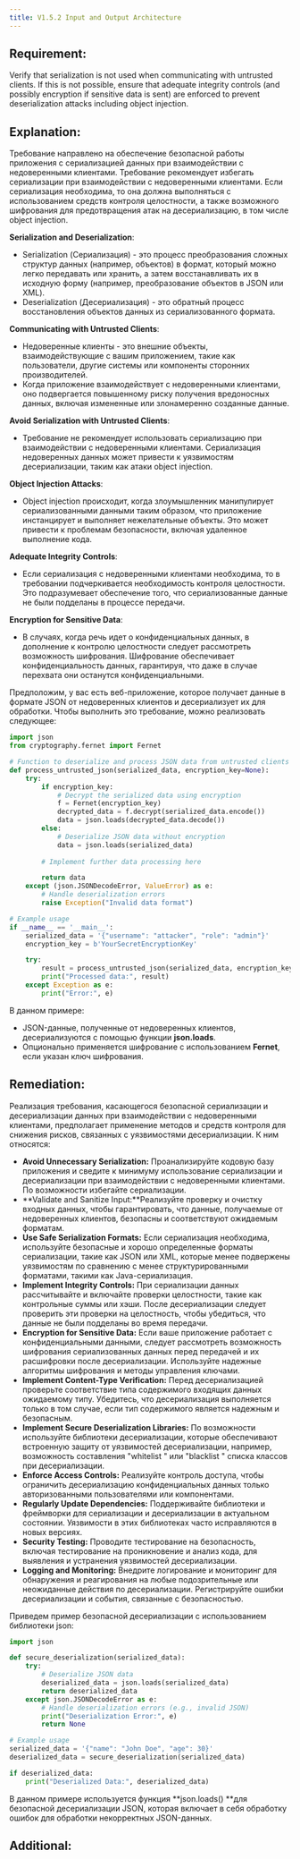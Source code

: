 ```yaml
---
title: V1.5.2 Input and Output Architecture
---
```




## Requirement:

Verify that serialization is not used when communicating with untrusted clients. If this is not possible, ensure that adequate integrity controls (and possibly encryption if sensitive data is sent) are enforced to prevent deserialization attacks including object injection.

## Explanation:

Требование направлено на обеспечение безопасной работы приложения с сериализацией данных при взаимодействии с недоверенными клиентами. Требование рекомендует избегать сериализации при взаимодействии с недоверенными клиентами. Если сериализация необходима, то она должна выполняться с использованием средств контроля целостности, а также возможного шифрования для предотвращения атак на десериализацию, в том числе object injection. 

**Serialization and Deserialization**:

  - Serialization (Сериализация) - это процесс преобразования сложных структур данных (например, объектов) в формат, который можно легко передавать или хранить, а затем восстанавливать их в исходную форму (например, преобразование объектов в JSON или XML).
  - Deserialization (Десериализация) - это обратный процесс восстановления объектов данных из сериализованного формата.
 
**Communicating with Untrusted Clients**:

  - Недоверенные клиенты - это внешние объекты, взаимодействующие с вашим приложением, такие как пользователи, другие системы или компоненты сторонних производителей. 
  - Когда приложение взаимодействует с недоверенными клиентами, оно подвергается повышенному риску получения вредоносных данных, включая измененные или злонамеренно созданные данные.
 
**Avoid Serialization with Untrusted Clients**:

  - Требование не рекомендует использовать сериализацию при взаимодействии с недоверенными клиентами. Сериализация недоверенных данных может привести к уязвимостям десериализации, таким как атаки object injection.
 
**Object Injection Attacks**:

  - Object injection происходит, когда злоумышленник манипулирует сериализованными данными таким образом, что приложение инстанцирует и выполняет нежелательные объекты. Это может привести к проблемам безопасности, включая удаленное выполнение кода.
 
**Adequate Integrity Controls**:

  - Если сериализация с недоверенными клиентами необходима, то в требовании подчеркивается необходимость контроля целостности. Это подразумевает обеспечение того, что сериализованные данные не были подделаны в процессе передачи.
 
**Encryption for Sensitive Data**:

  - В случаях, когда речь идет о конфиденциальных данных, в дополнение к контролю целостности следует рассмотреть возможность шифрования. Шифрование обеспечивает конфиденциальность данных, гарантируя, что даже в случае перехвата они останутся конфиденциальными.


Предположим, у вас есть веб-приложение, которое получает данные в формате JSON от недоверенных клиентов и десериализует их для обработки. Чтобы выполнить это требование, можно реализовать следующее:


```python title="Пример кода"
import json
from cryptography.fernet import Fernet

# Function to deserialize and process JSON data from untrusted clients
def process_untrusted_json(serialized_data, encryption_key=None):
    try:
        if encryption_key:
            # Decrypt the serialized data using encryption
            f = Fernet(encryption_key)
            decrypted_data = f.decrypt(serialized_data.encode())
            data = json.loads(decrypted_data.decode())
        else:
            # Deserialize JSON data without encryption
            data = json.loads(serialized_data)
        
        # Implement further data processing here

        return data
    except (json.JSONDecodeError, ValueError) as e:
        # Handle deserialization errors
        raise Exception("Invalid data format")

# Example usage
if __name__ == '__main__':
    serialized_data = '{"username": "attacker", "role": "admin"}'
    encryption_key = b'YourSecretEncryptionKey'

    try:
        result = process_untrusted_json(serialized_data, encryption_key)
        print("Processed data:", result)
    except Exception as e:
        print("Error:", e)


```


В данном примере:

- JSON-данные, полученные от недоверенных клиентов, десериализуются с помощью функции **json.loads**.
- Опционально применяется шифрование с использованием **Fernet**, если указан ключ шифрования.


## Remediation:

Реализация требования, касающегося безопасной сериализации и десериализации данных при взаимодействии с недоверенными клиентами, предполагает применение методов и средств контроля для снижения рисков, связанных с уязвимостями десериализации. К ним относятся:

- **Avoid Unnecessary Serialization:** Проанализируйте кодовую базу приложения и сведите к минимуму использование сериализации и десериализации при взаимодействии с недоверенными клиентами. По возможности избегайте сериализации.
- **Validate and Sanitize Input:**Реализуйте проверку и очистку входных данных, чтобы гарантировать, что данные, получаемые от недоверенных клиентов, безопасны и соответствуют ожидаемым форматам.
- **Use Safe Serialization Formats:** Если сериализация необходима, используйте безопасные и хорошо определенные форматы сериализации, такие как JSON или XML, которые менее подвержены уязвимостям по сравнению с менее структурированными форматами, такими как Java-сериализация.
- **Implement Integrity Controls:** При сериализации данных рассчитывайте и включайте проверки целостности, такие как контрольные суммы или хэши. После десериализации следует проверить эти проверки на целостность, чтобы убедиться, что данные не были подделаны во время передачи.
- **Encryption for Sensitive Data:** Если ваше приложение работает с конфиденциальными данными, следует рассмотреть возможность шифрования сериализованных данных перед передачей и их расшифровки после десериализации. Используйте надежные алгоритмы шифрования и методы управления ключами.
- **Implement Content-Type Verification:** Перед десериализацией проверьте соответствие типа содержимого входящих данных ожидаемому типу. Убедитесь, что десериализация выполняется только в том случае, если тип содержимого является надежным и безопасным.
- **Implement Secure Deserialization Libraries:** По возможности используйте библиотеки десериализации, которые обеспечивают встроенную защиту от уязвимостей десериализации, например, возможность составления "whitelist " или "blacklist " списка классов при десериализации.
- **Enforce Access Controls:** Реализуйте контроль доступа, чтобы ограничить десериализацию конфиденциальных данных только авторизованными пользователями или компонентами.
- **Regularly Update Dependencies:** Поддерживайте библиотеки и фреймворки для сериализации и десериализации в актуальном состоянии. Уязвимости в этих библиотеках часто исправляются в новых версиях.
- **Security Testing:** Проводите тестирование на безопасность, включая тестирование на проникновение и анализ кода, для выявления и устранения уязвимостей десериализации.
- **Logging and Monitoring:** Внедрите логирование и мониторинг для обнаружения и реагирования на любые подозрительные или неожиданные действия по десериализации. Регистрируйте ошибки десериализации и события, связанные с безопасностью.


Приведем пример безопасной десериализации с использованием библиотеки json:


```python title="Пример кода"
import json

def secure_deserialization(serialized_data):
    try:
        # Deserialize JSON data
        deserialized_data = json.loads(serialized_data)
        return deserialized_data
    except json.JSONDecodeError as e:
        # Handle deserialization errors (e.g., invalid JSON)
        print("Deserialization Error:", e)
        return None

# Example usage
serialized_data = '{"name": "John Doe", "age": 30}'
deserialized_data = secure_deserialization(serialized_data)

if deserialized_data:
    print("Deserialized Data:", deserialized_data)
```


В данном примере используется функция **json.loads() **для безопасной десериализации JSON, которая включает в себя обработку ошибок для обработки некорректных JSON-данных.

## Additional:




